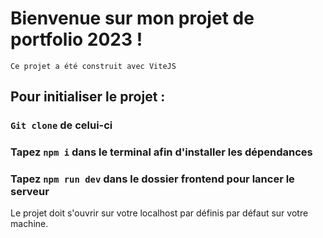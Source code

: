 # Bienvenue sur mon projet de portfolio 2023 ! 
 `Ce projet a été construit avec ViteJS
`

## Pour initialiser le projet :

### `Git clone` de celui-ci
### Tapez `npm i` dans le terminal afin d'installer les dépendances
### Tapez `npm run dev` dans le dossier frontend pour lancer le serveur 
Le projet doit s'ouvrir sur votre localhost par définis par défaut sur votre machine.

